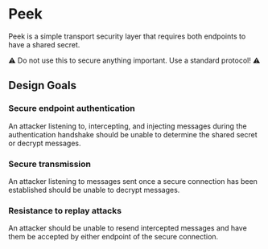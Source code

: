 # Peek

Peek is a simple transport security layer that requires both endpoints to have a shared secret.

:warning: Do not use this to secure anything important. Use a standard protocol! :warning:

## Design Goals

### Secure endpoint authentication

An attacker listening to, intercepting, and injecting messages during the authentication handshake should be unable to determine the shared secret or decrypt messages.

### Secure transmission

An attacker listening to messages sent once a secure connection has been established should be unable to decrypt messages.

### Resistance to replay attacks

An attacker should be unable to resend intercepted messages and have them be accepted by either endpoint of the secure connection.
